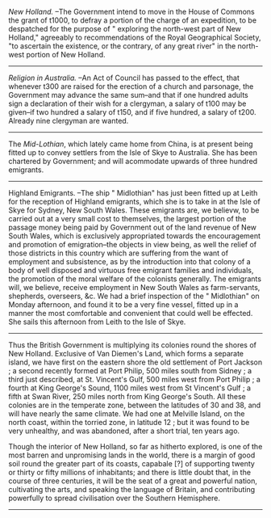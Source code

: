 *New Holland.* –The Government intend to move in the House of Commons the grant of t1000, to defray a portion of the charge of an expedition, to be despatched for the purpose of " exploring the north-west part of New Holland," agreeably to recommendations of the Royal Geographical Society, "to ascertain the existence, or the contrary, of any great river" in the north-west portion of New Holland.
                      
---
*Religion in Australia.* –An Act of Council has passed to the effect, that whenever t300 are raised for the erection of a church and parsonage, the Government may advance the same sum–and that if one hundred adults sign a declaration of their wish for a clergyman, a salary of t100 may be given–if two hundred a salary of t150, and if five hundred, a salary of t200. Already nine clergyman are wanted.
                      
---
The *Mid-Lothian*, which lately came home from China, is at present being fitted up to convey settlers from the Isle of Skye to Australia. She has been chartered by Government; and will acommodate upwards of three hundred emigrants.
                      
---
Highland Emigrants. –The ship " Midlothian" has just been fitted up at Leith for the reception of Highland emigrants, which she is to take in at the Isle of Skye for Sydney, New South Wales. These emigrants are, we believw, to be carried out at a very small cost to themselves, the largest portion of the passage money being paid by Government out of the land revenue of New South Wales, which is exclusively appropriated towards the encouragement and promotion of emigration–the objects in view being, as well the relief of those districts in this country which are suffering from the want of employment and subsistence, as by the introduction into that colony of a body of well disposed and virtuous free emigrant families and individuals, the promotion of the moral welfare of the colonists generally. The emigrants will, we believe, receive employment in New South Wales as farm-servants, shepherds, overseers, &c. We had a brief inspection of the " Midlothian" on Monday afternoon, and found it to be a very fine vessel, fitted up in a manner the most comfortable and convenient that could well be effected. She sails this afternoon from Leith to the Isle of Skye.
                      
---
Thus the British Government is multiplying its colonies round the shores of New Holland. Exclusive of Van Diemen's Land, which forms a separate island, we have first on the eastern shore the old settlement of Port Jackson ; a second recently formed at Port Philip, 500 miles south from Sidney ; a third just described, at St. Vincent's Gulf, 500 miles west from Port Philip ; a fourth at King George's Sound, 1100 miles west from St Vincent's Gulf ; a fifth at Swan River, 250 miles north from King George's South. All these colonies are in the temperate zone, between the latitudes of 30 and 38, and will have nearly the same climate. We had one at Melville Island, on the north coast, within the torried zone, in latitude 12 ; but it was found to be very unhealthy, and was abandoned, after a short trial, ten years ago.Though the interior of New Holland, so far as hitherto explored, is one of the most barren and unpromising lands in the world, there is a margin of good soil round the greater part of its coasts, capabale [?] of supporting twenty or thirty or fifty millions of inhabitants; and there is little doubt that, in the course of three centuries, it will be the seat of a great and powerful nation, cultivating the arts, and speaking the language of Britain, and contributing powerfully to spread civilisation over the Southern Hemisphere.
                      
---
